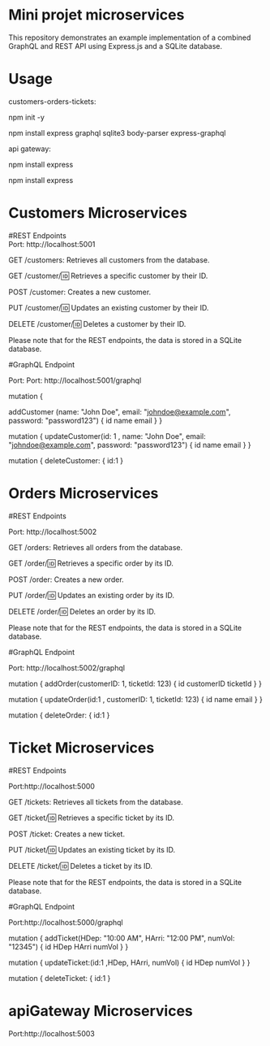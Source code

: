 # Mini projet microservices
This repository demonstrates an example implementation of a combined GraphQL and REST API using Express.js and a SQLite database. 
# Usage
customers-orders-tickets:

npm init -y

npm install express graphql sqlite3 body-parser express-graphql

api gateway:

npm install express

npm install express

# Customers Microservices
#REST Endpoints  
Port: http://localhost:5001

GET /customers: Retrieves all customers from the database.

GET /customer/:id: Retrieves a specific customer by their ID.

POST /customer: Creates a new customer.

PUT /customer/:id: Updates an existing customer by their ID.

DELETE /customer/:id: Deletes a customer by their ID.

Please note that for the REST endpoints, the data is stored in a SQLite database.

#GraphQL Endpoint

Port: Port: http://localhost:5001/graphql

mutation {



  addCustomer
  (name: "John Doe", email: "johndoe@example.com", password: "password123") {
    id
    name
    email
     }
  }


mutation {
  updateCustomer(id: 1 , name: "John Doe", email: "johndoe@example.com", password: "password123") {
    id
    name
    email
  }
}

mutation {
deleteCustomer: { id:1
 }


# Orders Microservices 

#REST Endpoints

Port: http://localhost:5002

GET /orders: Retrieves all orders from the database.

GET /order/:id: Retrieves a specific order by its ID.

POST /order: Creates a new order.

PUT /order/:id: Updates an existing order by its ID.

DELETE /order/:id: Deletes an order by its ID.

Please note that for the REST endpoints, the data is stored in a SQLite database.

#GraphQL Endpoint

Port: http://localhost:5002/graphql


mutation {
  addOrder(customerID: 1, ticketId: 123) {
    id
    customerID
    ticketId
  }
}

mutation {
  updateOrder(id:1 , customerID: 1, ticketId: 123) {
    id
    name
    email
  }
}

mutation {
deleteOrder: { id:1
 }


# Ticket Microservices 

#REST Endpoints

Port:http://localhost:5000

GET /tickets: Retrieves all tickets from the database.

GET /ticket/:id: Retrieves a specific ticket by its ID.

POST /ticket: Creates a new ticket.

PUT /ticket/:id: Updates an existing ticket by its ID.

DELETE /ticket/:id: Deletes a ticket by its ID.


Please note that for the REST endpoints, the data is stored in a SQLite database.

#GraphQL Endpoint

Port:http://localhost:5000/graphql

mutation {
  addTicket(HDep: "10:00 AM", HArri: "12:00 PM", numVol: "12345") {
    id
    HDep
    HArri
    numVol
  }
}

mutation {
  updateTicket:(id:1 ,HDep, HArri, numVol) {
    id
    HDep
    numVol
  }
}

mutation {
deleteTicket: { id:1
 }

# apiGateway Microservices 

Port:http://localhost:5003
